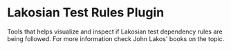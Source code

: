 Lakosian Test Rules Plugin
===

Tools that helps visualize and inspect if Lakosian test dependency rules are being followed.
For more information check John Lakos' books on the topic.
